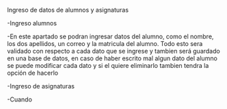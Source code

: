 Ingreso de datos de alumnos y asignaturas


-Ingreso alumnos

 -En este apartado se podran ingresar datos del alumno, como el nombre, los dos apellidos, un correo y la matricula del alumno.
  Todo esto sera validado con respecto a cada dato que se ingrese y tambien será guardado en una base de datos, en caso de haber escrito mal algun dato del alumno se puede modificar 
  cada dato y si el quiere eliminarlo tambien tendra la opción de hacerlo

-Ingreso de asignaturas

  -Cuando 
